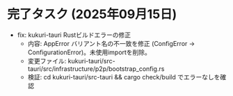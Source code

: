 # 完了タスク (2025年09月15日)

- fix: kukuri-tauri Rustビルドエラーの修正
  - 内容: AppError バリアント名の不一致を修正 (ConfigError → ConfigurationError)。未使用importを削除。
  - 変更ファイル: kukuri-tauri/src-tauri/src/infrastructure/p2p/bootstrap_config.rs
  - 検証: cd kukuri-tauri/src-tauri && cargo check/build でエラーなしを確認

